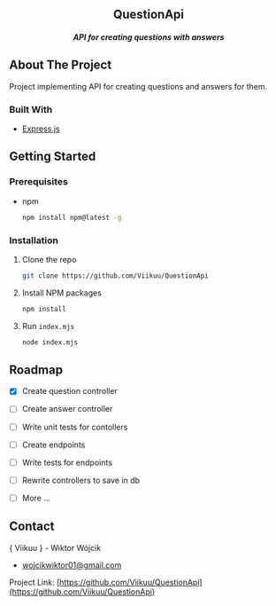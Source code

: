 


<h2 align="center">QuestionApi</h3>

<h5 align="center">API for creating questions with answers</h5>




## About The Project

Project implementing API for creating questions and answers for them.


### Built With

* [Express.js](https://expressjs.com/)

## Getting Started

### Prerequisites

* npm
  ```sh
  npm install npm@latest -g
  ```

### Installation

1. Clone the repo
   ```sh
   git clone https://github.com/Viikuu/QuestionApi
   ```
2. Install NPM packages
   ```sh
   npm install
   ```
3. Run `index.mjs`
   ```sh
   node index.mjs
   ```


## Roadmap

- [x] Create question controller
- [ ] Create answer controller
- [ ] Write unit tests for contollers
- [ ] Create endpoints
- [ ] Write tests for endpoints
- [ ] Rewrite controllers to save in db
- [ ] More ...



## Contact

 { Viikuu } - Wiktor Wójcik
- wojcikwiktor01@gmail.com

Project Link: [https://github.com/Viikuu/QuestionApi](https://github.com/Viikuu/QuestionApi)

